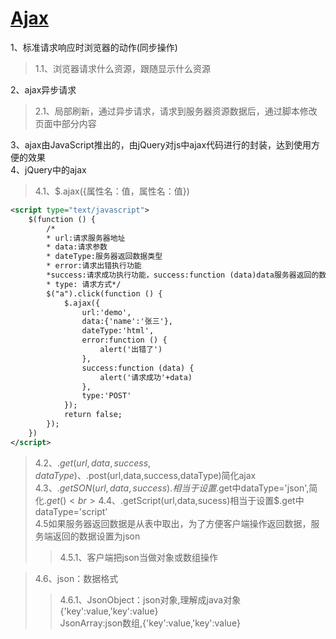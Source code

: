 [Ajax](https://www.runoob.com/jquery/ajax-ajax.html)
====
1、标准请求响应时浏览器的动作(同步操作)<br>
>1.1、浏览器请求什么资源，跟随显示什么资源<br>

2、ajax异步请求<br>
>2.1、局部刷新，通过异步请求，请求到服务器资源数据后，通过脚本修改页面中部分内容<br>

3、ajax由JavaScript推出的，由jQuery对js中ajax代码进行的封装，达到使用方便的效果<br>
4、jQuery中的ajax<br>
>4.1、$.ajax({属性名：值，属性名：值})<br>
```xml
<script type="text/javascript">
    $(function () {
        /*
        * url:请求服务器地址
        * data:请求参数
        * dateType:服务器返回数据类型
        * error:请求出错执行功能
        *success:请求成功执行功能，success:function (data)data服务器返回的数据
        * type: 请求方式*/
        $("a").click(function () {
            $.ajax({
                url:'demo',
                data:{'name':'张三'},
                dateType:'html',
                error:function () {
                    alert('出错了')
                },
                success:function (data) {
                    alert('请求成功'+data)
                },
                type:'POST'
            });
            return false;
        });
    })
</script>
```
>4.2、$.get(url,data,success,dataType)、$.post(url,data,success,dataType)简化ajax<br>
>4.3、$.getSON(url,data,success).相当于设置$.get中dataType='json',简化$.get()<br>
>4.4、$.getScript(url,data,sucess)相当于设置$.get中dataType='script'<br>
>4.5如果服务器返回数据是从表中取出，为了方便客户端操作返回数据，服务端返回的数据设置为json<br>
>>4.5.1、客户端把json当做对象或数组操作<br>

>4.6、json：数据格式<br>
>>4.6.1、JsonObject：json对象,理解成java对象{'key':value,'key':value}<br>
>>JsonArray:json数组,{'key':value,'key':value}<br>

